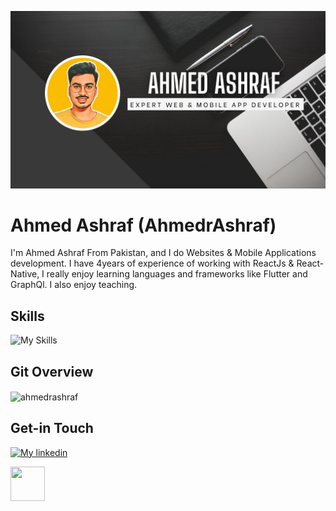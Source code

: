 ![Design and Development](https://github.com/AhmedrAshraf/ahmedrashraf/blob/main/WhatsApp%20Image%202022-12-01%20at%2011.22.10%20AM.jpeg)

# Ahmed Ashraf (AhmedrAshraf)
I'm Ahmed Ashraf From Pakistan, and I do Websites & Mobile Applications development. I have 4years of experience of working with ReactJs & React-Native, I really enjoy learning languages and frameworks like Flutter and GraphQl. I also enjoy teaching.


## Skills
![My Skills](https://skillicons.dev/icons?i=react,nextjs,firebase,nodejs,apollo,graphql,mongodb,express,js,ts,redux,sass,flutter,bootstrap,materialui,netlify,css,html)


## Git Overview
<img align="center" src="https://github-readme-stats.vercel.app/api?username=ahmedrashraf&show_icons=true" alt="ahmedrashraf" />


## Get-in Touch
[![My linkedin](https://skillicons.dev/icons?i=linkedin)](https://www.linkedin.com/in/ahmed-ashraf-64899a192/)

<a href="https://wa.me/+923310334392?text=Hi there 👋" target="blank"><img src="https://upload.wikimedia.org/wikipedia/commons/thumb/6/6b/WhatsApp.svg/512px-WhatsApp.svg.png?20220228223904" style="height:55px;width:55px" /></a>
